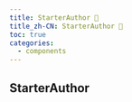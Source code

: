 ```yaml
---
title: StarterAuthor 🚧
title_zh-CN: StarterAuthor 🚧
toc: true
categories:
  - components
---
```


## StarterAuthor
